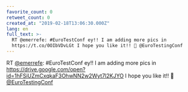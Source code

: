 ```yaml
---
favorite_count: 0
retweet_count: 0
created_at: "2019-02-18T13:06:30.000Z"
lang: en
full_text: >-
  RT @emerrefe: #EuroTestConf ey!! I am adding more pics in
  https://t.co/0OIbVDvLGt I hope you like it!! 🤗 @EuroTestingConf
---
```


RT [@emerrefe](https://twitter.com/emerrefe): #EuroTestConf ey!! I am adding
more pics in
<https://drive.google.com/open?id=1hFSiUZmCxqkaF3OhwNN2w2Wyt7l2KJYO> I hope you
like it!! 🤗 [@EuroTestingConf](https://twitter.com/EuroTestingConf)
